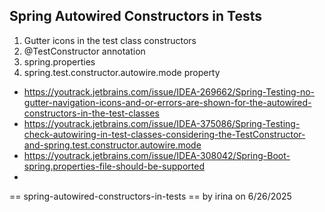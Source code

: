 ## Spring Autowired Constructors in Tests

1. Gutter icons in the test class constructors 
2. @TestConstructor annotation
3. spring.properties
4. spring.test.constructor.autowire.mode property

* https://youtrack.jetbrains.com/issue/IDEA-269662/Spring-Testing-no-gutter-navigation-icons-and-or-errors-are-shown-for-the-autowired-constructors-in-the-test-classes
* https://youtrack.jetbrains.com/issue/IDEA-375086/Spring-Testing-check-autowiring-in-test-classes-considering-the-TestConstructor-and-spring.test.constructor.autowire.mode
* https://youtrack.jetbrains.com/issue/IDEA-308042/Spring-Boot-spring.properties-file-should-be-supported
* 

== spring-autowired-constructors-in-tests
== by irina on 6/26/2025

   
 